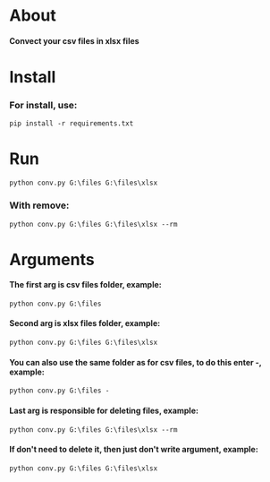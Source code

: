 <h1>About</h1>
<h4>Convect your csv files in xlsx files</h4>
<h1>Install</h1>

### For install, use:
    pip install -r requirements.txt

# Run

    python conv.py G:\files G:\files\xlsx
### With remove:

    python conv.py G:\files G:\files\xlsx --rm

<h1>Arguments</h1>

#### The first arg is csv files folder, example:

    python conv.py G:\files
#### Second arg is xlsx files folder, example:

    python conv.py G:\files G:\files\xlsx
#### You can also use the same folder as for csv files, to do this enter -, example:

    python conv.py G:\files -
#### Last arg is responsible for deleting files, example:

    python conv.py G:\files G:\files\xlsx --rm
#### If don't need to delete it, then just don't write argument, example:

    python conv.py G:\files G:\files\xlsx

